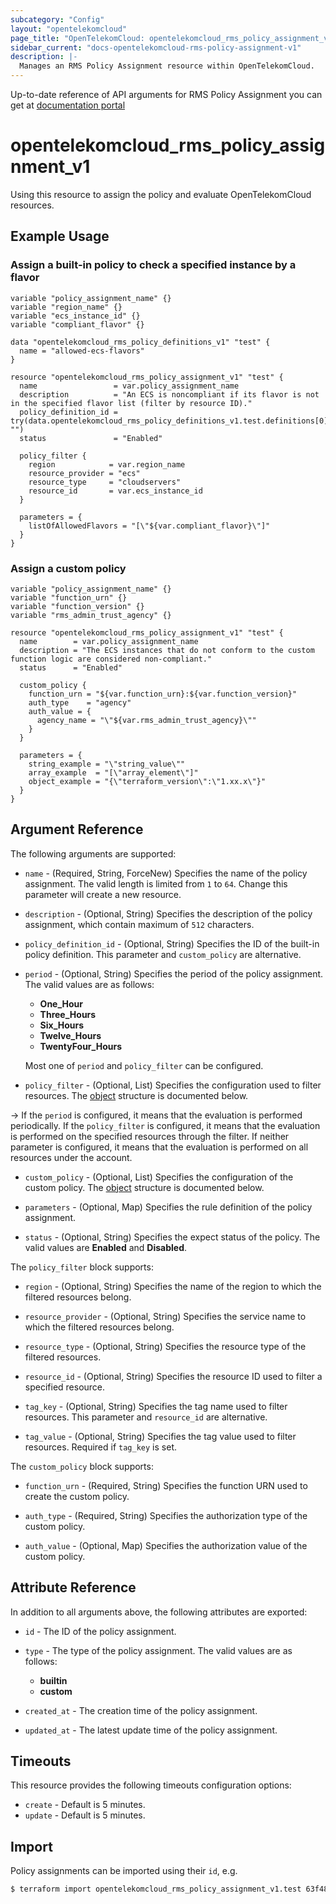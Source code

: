 ```yaml
---
subcategory: "Config"
layout: "opentelekomcloud"
page_title: "OpenTelekomCloud: opentelekomcloud_rms_policy_assignment_v1"
sidebar_current: "docs-opentelekomcloud-rms-policy-assignment-v1"
description: |-
  Manages an RMS Policy Assignment resource within OpenTelekomCloud.
---
```


Up-to-date reference of API arguments for RMS Policy Assignment you can get at
[documentation portal](https://docs.otc.t-systems.com/config/api-ref/apis/compliance/index.html)

# opentelekomcloud_rms_policy_assignment_v1

Using this resource to assign the policy and evaluate OpenTelekomCloud resources.

## Example Usage

### Assign a built-in policy to check a specified instance by a flavor

```hcl
variable "policy_assignment_name" {}
variable "region_name" {}
variable "ecs_instance_id" {}
variable "compliant_flavor" {}

data "opentelekomcloud_rms_policy_definitions_v1" "test" {
  name = "allowed-ecs-flavors"
}

resource "opentelekomcloud_rms_policy_assignment_v1" "test" {
  name                 = var.policy_assignment_name
  description          = "An ECS is noncompliant if its flavor is not in the specified flavor list (filter by resource ID)."
  policy_definition_id = try(data.opentelekomcloud_rms_policy_definitions_v1.test.definitions[0].id, "")
  status               = "Enabled"

  policy_filter {
    region            = var.region_name
    resource_provider = "ecs"
    resource_type     = "cloudservers"
    resource_id       = var.ecs_instance_id
  }

  parameters = {
    listOfAllowedFlavors = "[\"${var.compliant_flavor}\"]"
  }
}
```

### Assign a custom policy

```hcl
variable "policy_assignment_name" {}
variable "function_urn" {}
variable "function_version" {}
variable "rms_admin_trust_agency" {}

resource "opentelekomcloud_rms_policy_assignment_v1" "test" {
  name        = var.policy_assignment_name
  description = "The ECS instances that do not conform to the custom function logic are considered non-compliant."
  status      = "Enabled"

  custom_policy {
    function_urn = "${var.function_urn}:${var.function_version}"
    auth_type    = "agency"
    auth_value = {
      agency_name = "\"${var.rms_admin_trust_agency}\""
    }
  }

  parameters = {
    string_example = "\"string_value\""
    array_example  = "[\"array_element\"]"
    object_example = "{\"terraform_version\":\"1.xx.x\"}"
  }
}
```

## Argument Reference

The following arguments are supported:

* `name` - (Required, String, ForceNew) Specifies the name of the policy assignment.
  The valid length is limited from `1` to `64`.
  Change this parameter will create a new resource.

* `description` - (Optional, String) Specifies the description of the policy assignment, which contain maximum of
  `512` characters.

* `policy_definition_id` - (Optional, String) Specifies the ID of the built-in policy definition.
  This parameter and `custom_policy` are alternative.

* `period` - (Optional, String) Specifies the period of the policy assignment.
  The valid values are as follows:
  + **One_Hour**
  + **Three_Hours**
  + **Six_Hours**
  + **Twelve_Hours**
  + **TwentyFour_Hours**

  Most one of `period` and `policy_filter` can be configured.

* `policy_filter` - (Optional, List) Specifies the configuration used to filter resources.
  The [object](#rms_policy_filter) structure is documented below.

-> If the `period` is configured, it means that the evaluation is performed periodically.
  If the `policy_filter` is configured, it means that the evaluation is performed on the specified resources through
  the filter. If neither parameter is configured, it means that the evaluation is performed on all resources under the
  account.

* `custom_policy` - (Optional, List) Specifies the configuration of the custom policy.
  The [object](#rms_custom_policy) structure is documented below.

* `parameters` - (Optional, Map) Specifies the rule definition of the policy assignment.

* `status` - (Optional, String) Specifies the expect status of the policy.
  The valid values are **Enabled** and **Disabled**.

<a name="rms_policy_filter"></a>
The `policy_filter` block supports:

* `region` - (Optional, String) Specifies the name of the region to which the filtered resources belong.

* `resource_provider` - (Optional, String) Specifies the service name to which the filtered resources belong.

* `resource_type` - (Optional, String) Specifies the resource type of the filtered resources.

* `resource_id` - (Optional, String) Specifies the resource ID used to filter a specified resource.

* `tag_key` - (Optional, String) Specifies the tag name used to filter resources.
  This parameter and `resource_id` are alternative.

* `tag_value` - (Optional, String) Specifies the tag value used to filter resources.
  Required if `tag_key` is set.

<a name="rms_custom_policy"></a>
The `custom_policy` block supports:

* `function_urn` - (Required, String) Specifies the function URN used to create the custom policy.

* `auth_type` - (Required, String) Specifies the authorization type of the custom policy.

* `auth_value` - (Optional, Map) Specifies the authorization value of the custom policy.

## Attribute Reference

In addition to all arguments above, the following attributes are exported:

* `id` - The ID of the policy assignment.

* `type` - The type of the policy assignment.
  The valid values are as follows:
  + **builtin**
  + **custom**

* `created_at` - The creation time of the policy assignment.

* `updated_at` - The latest update time of the policy assignment.

## Timeouts

This resource provides the following timeouts configuration options:

* `create` - Default is 5 minutes.
* `update` - Default is 5 minutes.

## Import

Policy assignments can be imported using their `id`, e.g.

```bash
$ terraform import opentelekomcloud_rms_policy_assignment_v1.test 63f48e3762ce955981ab7e25
```
